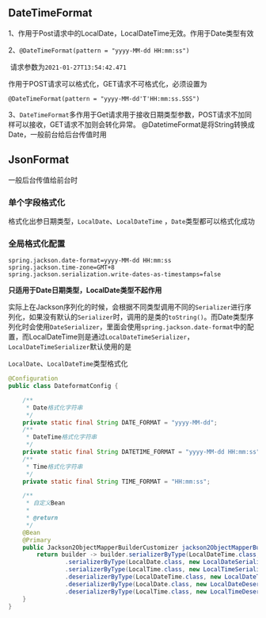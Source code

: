 



## DateTimeFormat

1、作用于Post请求中的LocalDate，LocalDateTime无效。作用于Date类型有效

2、`@DateTimeFormat(pattern = "yyyy-MM-dd HH:mm:ss")`

​	请求参数为` 2021-01-27T13:54:42.471 `

作用于POST请求可以格式化，GET请求不可格式化，必须设置为

`@DateTimeFormat(pattern = "yyyy-MM-dd'T'HH:mm:ss.SSS")`

3、`DateTimeFormat`多作用于Get请求用于接收日期类型参数，POST请求不加同样可以接收，GET请求不加则会转化异常。 @DatetimeFormat是将String转换成Date，一般前台给后台传值时用 





## JsonFormat

  一般后台传值给前台时 

### 单个字段格式化

格式化出参日期类型，`LocalDate`、`LocalDateTime` ，`Date`类型都可以格式化成功

### 全局格式化配置

```properties
spring.jackson.date-format=yyyy-MM-dd HH:mm:ss
spring.jackson.time-zone=GMT+8
spring.jackson.serialization.write-dates-as-timestamps=false
```

**只适用于Date日期类型，LocalDate类型不起作用**

实际上在Jackson序列化的时候，会根据不同类型调用不同的`Serializer`进行序列化，如果没有默认的`Serializer`时，调用的是类的`toString()`。而Date类型序列化时会使用`DateSerializer`，里面会使用`spring.jackson.date-format`中的配置，而LocalDateTime则是通过`LocalDateTimeSerializer`，`LocalDateTimeSerializer`默认使用的是



`LocalDate`、`LocalDateTime`类型格式化

```java
@Configuration
public class DateformatConfig {

    /**
     * Date格式化字符串
     */
    private static final String DATE_FORMAT = "yyyy-MM-dd";
    /**
     * DateTime格式化字符串
     */
    private static final String DATETIME_FORMAT = "yyyy-MM-dd HH:mm:ss";
    /**
     * Time格式化字符串
     */
    private static final String TIME_FORMAT = "HH:mm:ss";

    /**
     * 自定义Bean
     *
     * @return
     */
    @Bean
    @Primary
    public Jackson2ObjectMapperBuilderCustomizer jackson2ObjectMapperBuilderCustomizer() {
        return builder -> builder.serializerByType(LocalDateTime.class, new LocalDateTimeSerializer(DateTimeFormatter.ofPattern(DATETIME_FORMAT)))
                .serializerByType(LocalDate.class, new LocalDateSerializer(DateTimeFormatter.ofPattern(DATE_FORMAT)))
                .serializerByType(LocalTime.class, new LocalTimeSerializer(DateTimeFormatter.ofPattern(TIME_FORMAT)))
                .deserializerByType(LocalDateTime.class, new LocalDateTimeDeserializer(DateTimeFormatter.ofPattern(DATETIME_FORMAT)))
                .deserializerByType(LocalDate.class, new LocalDateDeserializer(DateTimeFormatter.ofPattern(DATE_FORMAT)))
                .deserializerByType(LocalTime.class, new LocalTimeDeserializer(DateTimeFormatter.ofPattern(TIME_FORMAT)));
    }
}
```



